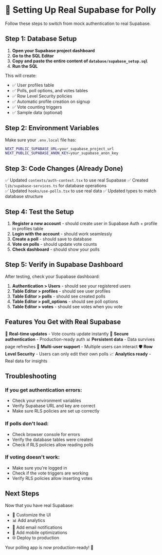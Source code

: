 # 🚀 Setting Up Real Supabase for Polly

Follow these steps to switch from mock authentication to real Supabase.

## Step 1: Database Setup

1. **Open your Supabase project dashboard**
2. **Go to the SQL Editor**
3. **Copy and paste the entire content of `database/supabase_setup.sql`**
4. **Run the SQL**

This will create:
- ✅ User profiles table
- ✅ Polls, poll options, and votes tables
- ✅ Row Level Security policies
- ✅ Automatic profile creation on signup
- ✅ Vote counting triggers
- ✅ Sample data (optional)

## Step 2: Environment Variables

Make sure your `.env.local` file has:

```bash
NEXT_PUBLIC_SUPABASE_URL=your_supabase_project_url
NEXT_PUBLIC_SUPABASE_ANON_KEY=your_supabase_anon_key
```

## Step 3: Code Changes (Already Done)

✅ Updated `contexts/auth-context.tsx` to use real Supabase
✅ Created `lib/supabase-services.ts` for database operations  
✅ Updated `hooks/use-polls.tsx` to use real data
✅ Updated types to match database structure

## Step 4: Test the Setup

1. **Register a new account** - should create user in Supabase Auth + profile in profiles table
2. **Login with the account** - should work seamlessly 
3. **Create a poll** - should save to database
4. **Vote on polls** - should update vote counts
5. **Check dashboard** - should show your polls

## Step 5: Verify in Supabase Dashboard

After testing, check your Supabase dashboard:

1. **Authentication > Users** - should see your registered users
2. **Table Editor > profiles** - should see user profiles
3. **Table Editor > polls** - should see created polls
4. **Table Editor > poll_options** - should see poll options
5. **Table Editor > votes** - should see votes when you vote

## Features You Get with Real Supabase

🔄 **Real-time updates** - Vote counts update instantly
🔐 **Secure authentication** - Production-ready auth
📊 **Persistent data** - Data survives page refreshes
👥 **Multi-user support** - Multiple users can interact
🛡️ **Row Level Security** - Users can only edit their own polls
📈 **Analytics ready** - Real data for insights

## Troubleshooting

### If you get authentication errors:
- Check your environment variables
- Verify Supabase URL and key are correct
- Make sure RLS policies are set up correctly

### If polls don't load:
- Check browser console for errors
- Verify the database tables were created
- Check if RLS policies allow reading polls

### If voting doesn't work:
- Make sure you're logged in
- Check if the vote triggers are working
- Verify RLS policies allow inserting votes

## Next Steps

Now that you have real Supabase:
- 🎨 Customize the UI
- 📊 Add analytics
- 🔔 Add email notifications  
- 📱 Add mobile optimizations
- 🌐 Deploy to production

Your polling app is now production-ready! 🎉
